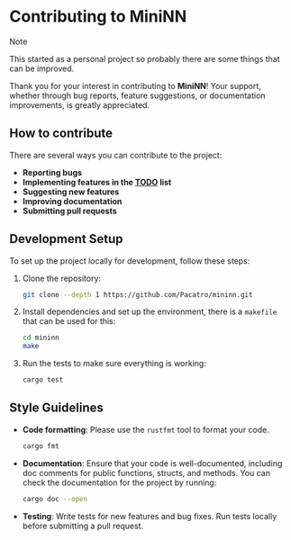 # Contributing to MiniNN

>[!NOTE]
> This started as a personal project so probably there are some things that can be improved.

Thank you for your interest in contributing to **MiniNN**! Your support, whether through bug reports, feature suggestions, or documentation improvements, is greatly appreciated.

## How to contribute

There are several ways you can contribute to the project:

- **Reporting bugs**
- **Implementing features in the [TODO](TODO.md) list**
- **Suggesting new features**
- **Improving documentation**
- **Submitting pull requests**

## Development Setup

To set up the project locally for development, follow these steps:

1. Clone the repository:

    ```bash
    git clone --depth 1 https://github.com/Pacatro/mininn.git
    ```

2. Install dependencies and set up the environment, there is a `makefile` that can be used for this:

    ```bash
    cd mininn
    make
    ```

3. Run the tests to make sure everything is working:

    ```bash
    cargo test
    ```

## Style Guidelines

- **Code formatting**: Please use the `rustfmt` tool to format your code.

    ```bash
    cargo fmt
    ```

- **Documentation**: Ensure that your code is well-documented, including doc comments for public functions, structs, and methods. You can check the documentation for the project by running:

    ```bash
    cargo doc --open
    ```

- **Testing**: Write tests for new features and bug fixes. Run tests locally before submitting a pull request.
